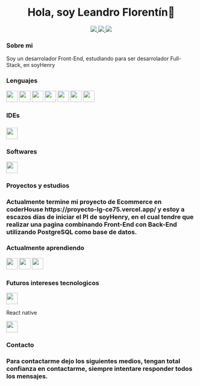 <div id="header" align="center">
    <h1>Hola, soy Leandro Florentín👋</h1>
</div>
<p align="center">
<a href="https://www.linkedin.com/in/leandro-florentin/"><img src="https://img.shields.io/badge/LinkedIn-0077B5?style=for-the-badge&logo=linkedin&logoColor=white"/> </a>
<a href="https://www.codewars.com/users/Leandro5622"><img src="https://img.shields.io/badge/-CodeWars-121216?style=for-the-badge&logo=CodeWars&logoColor=red"/> </a>
<a href="mailto:leandro.florentin@hotmail.com"><img src="https://img.shields.io/badge/Gmail-D14836?style=for-the-badge&logo=gmail&logoColor=white"/> </a>
</p>
<div>
    <h3>Sobre mi</h3>
        <p>Soy un desarrolador Front-End, estudiando para ser desarrolador Full-Stack, en soyHenry</p>
</div>
<div>
    <h3>Lenguajes</h3>
    <img src="https://cdn-icons-png.flaticon.com/512/3128/3128323.png" width="30px" height="30px"/>
    <img src="https://cdn-icons-png.flaticon.com/512/732/732190.png" width="30px" height="30px"/>
    <img src="https://cdn-icons-png.flaticon.com/512/5968/5968292.png" width="30px" height="30px"/>
    <img src="https://cdn-icons-png.flaticon.com/128/5968/5968672.png" width="30px" height="30px"/>
    <img src="https://cdn-icons-png.flaticon.com/128/875/875209.png" width="30px" height="30px"/>
    <img src="https://cdn.icon-icons.com/icons2/2415/PNG/128/redux_original_logo_icon_146365.png" width="30px" height="30px"/>
    <img src="https://cdn-icons-png.flaticon.com/128/5968/5968358.png" width="30px" height="30px" />
</div>
<h3>IDEs<h3>
<img src="https://cdn-icons-png.flaticon.com/128/906/906324.png" width="30px" height="30px"/>
<h3>Softwares</h3>
<img src="https://cdn.icon-icons.com/icons2/2107/PNG/128/file_type_git_icon_130581.png" width="30px" height="30px"/>

<h3>Proyectos y estudios<h3>
<p>Actualmente termine mi proyecto de Ecommerce en coderHouse https://proyecto-lg-ce75.vercel.app/ y estoy a escazos días de iniciar el PI de soyHenry, en el cual tendre que realizar una pagina combinando Front-End con Back-End utilizando PostgreSQL como base de datos.</p>

<h3>Actualmente aprendiendo</h3>
<img src="https://cdn-icons-png.flaticon.com/128/919/919825.png" width="30px" height="30px"/>
<img src="https://cdn.icon-icons.com/icons2/2415/PNG/128/postgresql_plain_wordmark_logo_icon_146390.png" width="30px" height="30px"/>
<img src="https://cdn.icon-icons.com/icons2/2415/PNG/128/sequelize_original_logo_icon_146348.png" width="30px" height="30px"/>

<h3>Futuros intereses tecnologicos</h3>
<img src="https://cdn-icons-png.flaticon.com/128/5968/5968332.png" width="30px" height="30px"/>
<p>React native</p>
<img src="https://cdn-icons-png.flaticon.com/128/875/875209.png" width="30px" height="30px"/>

<h3>Contacto<h3>
<p>Para contactarme dejo los siguientes medios, tengan total confianza en contactarme, siempre intentare responder todos los mensajes.</p>

